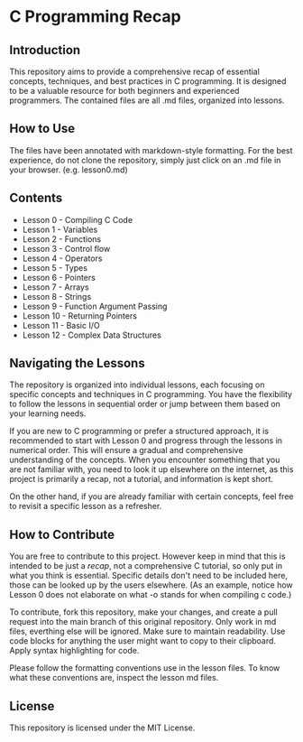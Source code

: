 # C Programming Recap

## Introduction

This repository aims to provide a comprehensive recap of essential concepts, techniques, and best practices in C programming. It is designed to be a valuable resource for both beginners and experienced programmers. The contained files are all .md files, organized into lessons.

## How to Use

The files have been annotated with markdown-style formatting. For the best experience, do not clone the repository, simply just click on an .md file in your browser. (e.g. lesson0.md)

## Contents

- Lesson 0 - Compiling C Code
- Lesson 1 - Variables
- Lesson 2 - Functions
- Lesson 3 - Control flow
- Lesson 4 - Operators
- Lesson 5 - Types
- Lesson 6 - Pointers
- Lesson 7 - Arrays
- Lesson 8 - Strings
- Lesson 9 - Function Argument Passing
- Lesson 10 - Returning Pointers
- Lesson 11 - Basic I/O
- Lesson 12 - Complex Data Structures

## Navigating the Lessons

The repository is organized into individual lessons, each focusing on specific concepts and techniques in C programming. You have the flexibility to follow the lessons in sequential order or jump between them based on your learning needs.

If you are new to C programming or prefer a structured approach, it is recommended to start with Lesson 0 and progress through the lessons in numerical order. This will ensure a gradual and comprehensive understanding of the concepts. When you encounter something that you are not familiar with, you need to look it up elsewhere on the internet, as this project is primarily a recap, not a tutorial, and information is kept short.

On the other hand, if you are already familiar with certain concepts, feel free to revisit a specific lesson as a refresher.

## How to Contribute

You are free to contribute to this project. However keep in mind that this is intended to be just a *recap*, not a comprehensive C tutorial, so only put in what you think is essential. Specific details don't need to be included here, those can be looked up by the users elsewhere. (As an example, notice how Lesson 0 does not elaborate on what -o stands for when compiling c code.)

To contribute, fork this repository, make your changes, and create a pull request into the main branch of this original repository. Only work in md files, everthing else will be ignored. Make sure to maintain readability. Use code blocks for anything the user might want to copy to their clipboard. Apply syntax highlighting for code.

Please follow the formatting conventions use in the lesson files. To know what these conventions are, inspect the lesson md files.

## License

This repository is licensed under the MIT License.
